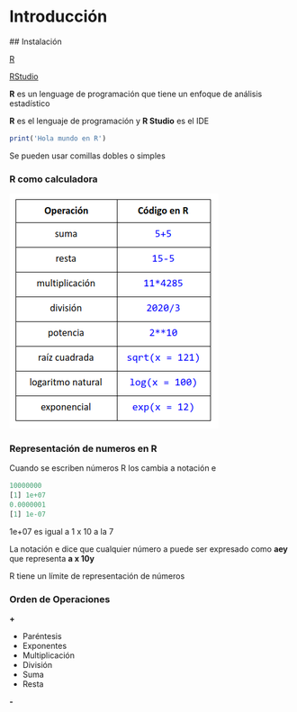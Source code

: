 # Introducción 

## Instalación

[R](https://cran.itam.mx/index.html)

[RStudio](https://rstudio.com/)


**R** es un lenguage de programación que tiene un enfoque de análisis estadístico

**R** es el lenguaje de programación y **R Studio** es el IDE

```r
print('Hola mundo en R')
```

Se pueden usar comillas dobles o simples

### R como calculadora

![1](./assets/1.png)

### Representación de numeros en R

Cuando se escriben números R los cambia a notación e

```r
10000000
[1] 1e+07
0.0000001
[1] 1e-07
```
1e+07 es igual a 1 x 10 a la 7

La notación e dice que cualquier número a puede ser expresado como **aey** que representa **a x 10y**

R tiene un límite de representación de números

### Orden de Operaciones

**+** 
  - Paréntesis
  - Exponentes
  - Multiplicación
  - División
  - Suma 
  - Resta

**-**


